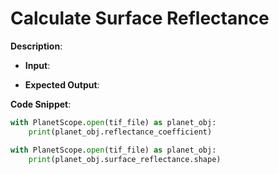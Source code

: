 # Calculate Surface Reflectance

**Description**:

- **Input**: 

- **Expected Output**: 

**Code Snippet**:

```python
with PlanetScope.open(tif_file) as planet_obj:
    print(planet_obj.reflectance_coefficient)

with PlanetScope.open(tif_file) as planet_obj:
    print(planet_obj.surface_reflectance.shape)
